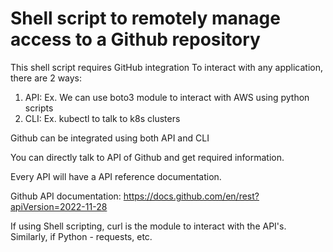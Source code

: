 # Shell script to remotely manage access to a Github repository

This shell script requires GitHub integration
To interact with any application, there are 2 ways:
1. API: Ex. We can use boto3 module to interact with AWS using python scripts
2. CLI: Ex. kubectl to talk to k8s clusters

Github can be integrated using both API and CLI

You can directly talk to API of Github and get required information.

Every API will have a API reference documentation.

Github API documentation: https://docs.github.com/en/rest?apiVersion=2022-11-28

If using Shell scripting, curl is the module to interact with the API's. Similarly, if Python - requests, etc.

